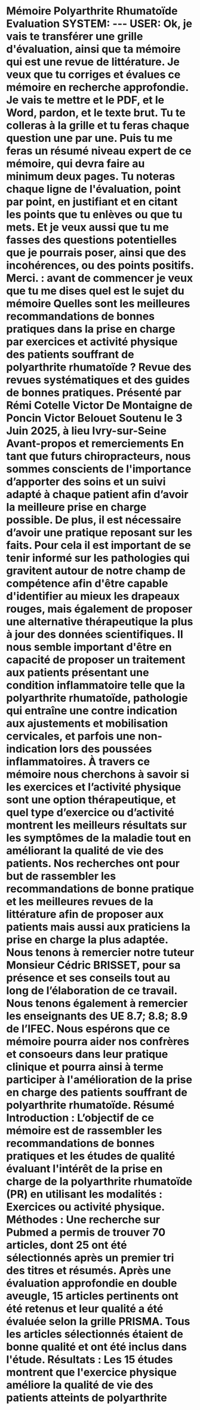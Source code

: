 # Mémoire Polyarthrite Rhumatoïde Evaluation **SYSTEM**: --- **USER**: Ok, je vais te transférer une grille d'évaluation, ainsi que ta mémoire qui est une revue de littérature. Je veux que tu corriges et évalues ce mémoire en recherche approfondie. Je vais te mettre et le PDF, et le Word, pardon, et le texte brut. Tu te colleras à la grille et tu feras chaque question une par une. Puis tu me feras un résumé niveau expert de ce mémoire, qui devra faire au minimum deux pages. Tu noteras chaque ligne de l'évaluation, point par point, en justifiant et en citant les points que tu enlèves ou que tu mets. Et je veux aussi que tu me fasses des questions potentielles que je pourrais poser, ainsi que des incohérences, ou des points positifs. Merci. : avant de commencer je veux que tu me dises quel est le sujet du mémoire Quelles sont les meilleures recommandations de bonnes pratiques dans la prise en charge par exercices et activité physique des patients souffrant de polyarthrite rhumatoïde ? Revue des revues systématiques et des guides de bonnes pratiques. Présenté par Rémi Cotelle Victor De Montaigne de Poncin Victor Belouet Soutenu le 3 Juin 2025, à lieu Ivry-sur-Seine Avant-propos et remerciements En tant que futurs chiropracteurs, nous sommes conscients de l'importance d’apporter des soins et un suivi adapté à chaque patient afin d’avoir la meilleure prise en charge possible. De plus, il est nécessaire d’avoir une pratique reposant sur les faits. Pour cela il est important de se tenir informé sur les pathologies qui gravitent autour de notre champ de compétence afin d'être capable d'identifier au mieux les drapeaux rouges, mais également de proposer une alternative thérapeutique la plus à jour des données scientifiques. Il nous semble important d'être en capacité de proposer un traitement aux patients présentant une condition inflammatoire telle que la polyarthrite rhumatoïde, pathologie qui entraîne une contre indication aux ajustements et mobilisation cervicales, et parfois une non-indication lors des poussées inflammatoires. À travers ce mémoire nous cherchons à savoir si les exercices et l’activité physique sont une option thérapeutique, et quel type d’exercice ou d’activité montrent les meilleurs résultats sur les symptômes de la maladie tout en améliorant la qualité de vie des patients. Nos recherches ont pour but de rassembler les recommandations de bonne pratique et les meilleures revues de la littérature afin de proposer aux patients mais aussi aux praticiens la prise en charge la plus adaptée. Nous tenons à remercier notre tuteur Monsieur Cédric BRISSET, pour sa présence et ses conseils tout au long de l’élaboration de ce travail. Nous tenons également à remercier les enseignants des UE 8.7; 8.8; 8.9 de l’IFEC. Nous espérons que ce mémoire pourra aider nos confrères et consoeurs dans leur pratique clinique et pourra ainsi à terme participer à l'amélioration de la prise en charge des patients souffrant de polyarthrite rhumatoïde. Résumé Introduction : L’objectif de ce mémoire est de rassembler les recommandations de bonnes pratiques et les études de qualité évaluant l'intérêt de la prise en charge de la polyarthrite rhumatoïde (PR) en utilisant les modalités : Exercices ou activité physique. Méthodes : Une recherche sur Pubmed a permis de trouver 70 articles, dont 25 ont été sélectionnés après un premier tri des titres et résumés. Après une évaluation approfondie en double aveugle, 15 articles pertinents ont été retenus et leur qualité a été évaluée selon la grille PRISMA. Tous les articles sélectionnés étaient de bonne qualité et ont été inclus dans l'étude. Résultats : Les 15 études montrent que l'exercice physique améliore la qualité de vie des patients atteints de polyarthrite